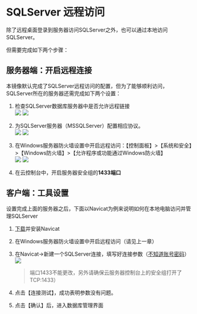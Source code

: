 # SQLServer 远程访问

除了远程桌面登录到服务器访问SQLServer之外，也可以通过本地访问SQLServer。  

但需要完成如下两个步骤：

## 服务器端：开启远程连接

本镜像默认完成了SQLServer远程访问的配置，但为了能够顺利访问，SQLServer所在的服务器还需完成如下两个设置：

1. 检查SQLServer数据库服务器中是否允许远程链接  
   ![](http://libs.websoft9.com/Websoft9/DocsPicture/zh/sqlserver/sqlserver-enableremote001-websoft9.jpg)
   ![](http://libs.websoft9.com/Websoft9/DocsPicture/zh/sqlserver/sqlserver-enableremote002-websoft9.png)

2. 为SQLServer服务器（MSSQLServer）配置相应协议。  
   ![](http://libs.websoft9.com/Websoft9/DocsPicture/zh/sqlserver/sqlserver-enableremote003-websoft9.png)
   ![](http://libs.websoft9.com/Websoft9/DocsPicture/zh/sqlserver/sqlserver-enableremote004-websoft9.png)
   
3. 在Windows服务器防火墙设置中开启远程访问：【控制面板】>【系统和安全】>【Windows防火墙】>【允许程序或功能通过Windows防火墙】  
    ![](http://libs.websoft9.com/Websoft9/DocsPicture/zh/sqlserver2014/sqlserver-firewall001-websoft9.png)
    ![](http://libs.websoft9.com/Websoft9/DocsPicture/zh/sqlserver2014/sqlserver-firewall002-websoft9.png)

4. 在云控制台中，开启服务器安全组的**1433端口**  

## 客户端：工具设置

设置完成上面的服务器之后，下面以Navicat为例来说明如何在本地电脑访问并管理SQLServer

1. [下载](http://www.navicat.com.cn/download)并安装Navicat

2. 在Windows服务器防火墙设置中开启远程访问（请见上一章）

3. 在Navicat->新建一个SQLServer连接，填写好连接参数（[不知道账号密码](/zh/stack-account.md)）
   ![](http://libs.websoft9.com/Websoft9/DocsPicture/zh/sqlserver2008express/sqlserver2008-navicat-websoft9.png)

   > 端口1433不能更改，另外请确保云服务器控制台上的安全组打开了TCP:1433）

4.  点击【连接测试】，成功表明参数没有问题。

5.  点击【确认】后，进入数据库管理界面